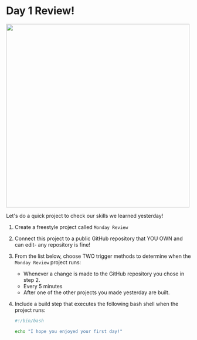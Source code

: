 # Day 1 Review!

<img src="https://flexagon.com/wp-content/uploads/2020/04/a-world-without-ci.cd-meme.jpg" width="500"/>

Let's do a quick project to check our skills we learned yesterday!

1. Create a freestyle project called `Monday Review`

0. Connect this project to a public GitHub repository that YOU OWN and can edit- any repository is fine!

0. From the list below, choose TWO trigger methods to determine when the `Monday Review` project runs:
   - Whenever a change is made to the GitHub repository you chose in step 2.
   - Every 5 minutes
   - After one of the other projects you made yesterday are built.

0. Include a build step that executes the following bash shell when the project runs:

    ```bash
    #!/bin/bash

    echo "I hope you enjoyed your first day!"
    ```
